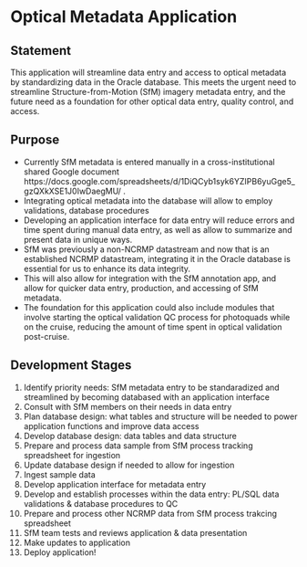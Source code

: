 # Optical Metadata Application

## Statement
This application will streamline data entry and access to optical metadata by standardizing data in the Oracle database. This meets the urgent need to streamline Structure-from-Motion (SfM) imagery metadata entry, and the future need as a foundation for other optical data entry, quality control, and access.

## Purpose
<ul>
<li></l>Currently SfM metadata is entered manually in a cross-institutional shared Google document https://docs.google.com/spreadsheets/d/1DiQCyb1syk6YZIPB6yuGge5_gzQXkXSE1J0IwDaegMU/ .</li>
<li> Integrating optical metadata into the database will allow to employ validations, database procedures </li>
<li> Developing an application interface for data entry will reduce errors and time spent during manual data entry, as well as allow to summarize and present data in unique ways. </li>
<li> SfM was previously a non-NCRMP datastream and now that is an established NCRMP datastream, integrating it in the Oracle database is essential for us to enhance its data integrity.</li>
<li> This will also allow for integration with the SfM annotation app, and allow for quicker data entry, production, and accessing of SfM metadata.</li>
<li> The foundation for this application could also include modules that involve starting the optical validation QC process for photoquads while on the cruise, reducing the amount of time spent in optical validation post-cruise.</li>
</ul>

## Development Stages
1. Identify priority needs: SfM metadata entry to be standaradized and streamlined by becoming databased with an application interface
2. Consult with SfM members on their needs in data entry
3. Plan database design: what tables and structure will be needed to power application functions and improve data access
4. Develop database design: data tables and data structure
5. Prepare and process data sample from SfM process tracking spreadsheet for ingestion
6. Update database design if needed to allow for ingestion
8. Ingest sample data
7. Develop application interface for metadata entry
8. Develop and establish processes within the data entry: PL/SQL data validations &  database procedures to QC
10. Prepare and process other NCRMP data from SfM process trakcing spreadsheet
11. SfM team tests and reviews application & data presentation
12. Make updates to application
13. Deploy application!
